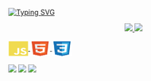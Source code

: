
<a href="https://git.io/typing-svg"><img src="https://readme-typing-svg.demolab.com?font=Fira+Code&pause=1000&color=00E8F7&random=false&width=435&lines=OII+%F0%9F%91%8B%2C++Me+chamo+Agatha+Moreira!;Vem+ver+o+meu+perfil!+%F0%9F%91%80" alt="Typing SVG" /></a>

<div align="center">
  <a href="https://github.com/Tathamjf">
  <img height="180em" src="https://github-readme-stats.vercel.app/api?username=Tathamjf&show_icons=true&theme=dracula&include_all_commits=true&count_private=true"/>
  <img height="180em" src="https://github-readme-stats.vercel.app/api/top-langs/?username=Tathamjf&layout=compact&langs_count=7&theme=dracula"/>
</div>
  
   <div style="display: inline_block"><br>
  <img align="center" alt="Js" height="30" width="40" src="https://raw.githubusercontent.com/devicons/devicon/master/icons/javascript/javascript-plain.svg">
  <img align="center" alt="HTML" height="30" width="40" src="https://raw.githubusercontent.com/devicons/devicon/master/icons/html5/html5-original.svg">
  <img align="center" alt="CSS" height="30" width="40" src="https://raw.githubusercontent.com/devicons/devicon/master/icons/css3/css3-original.svg">
</div>

<br>

  <div> 
  <a href="https://instagram.com/hinaichan" target="_blank"><img src="https://img.shields.io/badge/-Instagram-%23E4405F?style=for-the-badge&logo=instagram&logoColor=white" target="_blank"></a>
  <a href = "mailto:leticiamaca134@gmail.com"><img src="https://img.shields.io/badge/-Gmail-%23333?style=for-the-badge&logo=gmail&logoColor=white" target="_blank"></a>
  <a href="https://www.linkedin.com/in/leticia-castro-7119481b5/" target="_blank"><img src="https://img.shields.io/badge/-LinkedIn-%230077B5?style=for-the-badge&logo=linkedin&logoColor=white" target="_blank"></a> 
 
 
 
</div>

